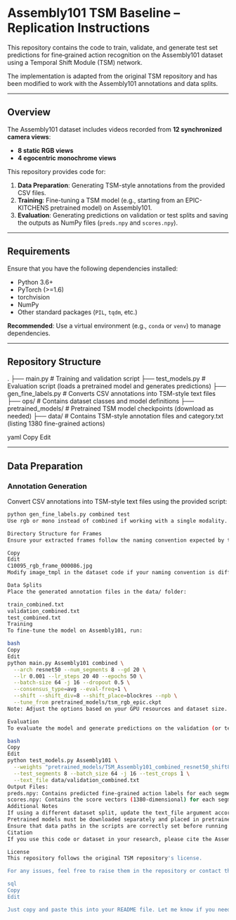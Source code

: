 # Assembly101 TSM Baseline – Replication Instructions

This repository contains the code to train, validate, and generate test set predictions for fine‐grained action recognition on the Assembly101 dataset using a Temporal Shift Module (TSM) network.

The implementation is adapted from the original TSM repository and has been modified to work with the Assembly101 annotations and data splits.

---
## Overview
The Assembly101 dataset includes videos recorded from **12 synchronized camera views**:
- **8 static RGB views**
- **4 egocentric monochrome views**

This repository provides code for:
1. **Data Preparation**: Generating TSM-style annotations from the provided CSV files.
2. **Training**: Fine-tuning a TSM model (e.g., starting from an EPIC-KITCHENS pretrained model) on Assembly101.
3. **Evaluation**: Generating predictions on validation or test splits and saving the outputs as NumPy files (`preds.npy` and `scores.npy`).

---
## Requirements
Ensure that you have the following dependencies installed:

- Python 3.6+
- PyTorch (>=1.6)
- torchvision
- NumPy
- Other standard packages (`PIL`, `tqdm`, etc.)

**Recommended**: Use a virtual environment (e.g., `conda` or `venv`) to manage dependencies.

---
## Repository Structure
. ├── main.py # Training and validation script ├── test_models.py # Evaluation script (loads a pretrained model and generates predictions) ├── gen_fine_labels.py # Converts CSV annotations into TSM-style text files ├── ops/ # Contains dataset classes and model definitions ├── pretrained_models/ # Pretrained TSM model checkpoints (download as needed) ├── data/ # Contains TSM-style annotation files and category.txt (listing 1380 fine-grained actions)

yaml
Copy
Edit

---
## Data Preparation
### Annotation Generation
Convert CSV annotations into TSM-style text files using the provided script:
```bash
python gen_fine_labels.py combined test
Use rgb or mono instead of combined if working with a single modality.

Directory Structure for Frames
Ensure your extracted frames follow the naming convention expected by the dataset class. Example format for RGB frames:

Copy
Edit
C10095_rgb_frame_000086.jpg
Modify image_tmpl in the dataset code if your naming convention is different.

Data Splits
Place the generated annotation files in the data/ folder:

train_combined.txt
validation_combined.txt
test_combined.txt
Training
To fine-tune the model on Assembly101, run:

bash
Copy
Edit
python main.py Assembly101 combined \
  --arch resnet50 --num_segments 8 --gd 20 \
  --lr 0.001 --lr_steps 20 40 --epochs 50 \
  --batch-size 64 -j 16 --dropout 0.5 \
  --consensus_type=avg --eval-freq=1 \
  --shift --shift_div=8 --shift_place=blockres --npb \
  --tune_from pretrained_models/tsm_rgb_epic.ckpt
Note: Adjust the options based on your GPU resources and dataset size.

Evaluation
To evaluate the model and generate predictions on the validation (or test) split, run:

bash
Copy
Edit
python test_models.py Assembly101 \
  --weights "pretrained_models/TSM_Assembly101_combined_resnet50_shift8_blockres_avg_segment8_e50.pth.tar" \
  --test_segments 8 --batch_size 64 -j 16 --test_crops 1 \
  --text_file data/validation_combined.txt
Output Files:
preds.npy: Contains predicted fine-grained action labels for each segment (in the same order as in the text file).
scores.npy: Contains the score vectors (1380-dimensional) for each segment.
Additional Notes
If using a different dataset split, update the text_file argument accordingly.
Pretrained models must be downloaded separately and placed in pretrained_models/.
Ensure that data paths in the scripts are correctly set before running the commands.
Citation
If you use this code or dataset in your research, please cite the Assembly101 dataset paper.

License
This repository follows the original TSM repository's license.

For any issues, feel free to raise them in the repository or contact the maintainers.

sql
Copy
Edit

Just copy and paste this into your README file. Let me know if you need any modifications! 🚀





